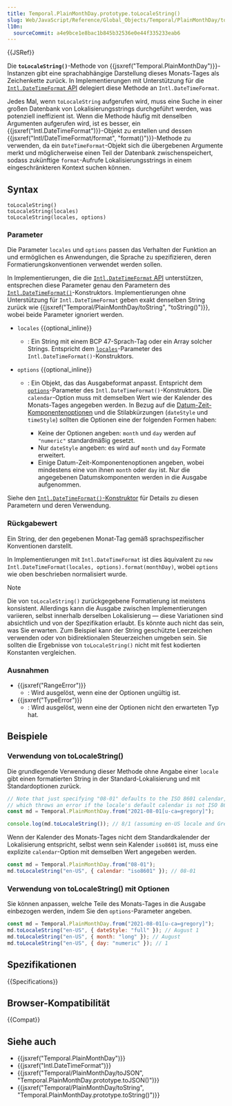 ```yaml
---
title: Temporal.PlainMonthDay.prototype.toLocaleString()
slug: Web/JavaScript/Reference/Global_Objects/Temporal/PlainMonthDay/toLocaleString
l10n:
  sourceCommit: a4e9bce1e8bac1b845b32536e0e44f335233eab6
---
```


{{JSRef}}

Die **`toLocaleString()`**-Methode von {{jsxref("Temporal.PlainMonthDay")}}-Instanzen gibt eine sprachabhängige Darstellung dieses Monats-Tages als Zeichenkette zurück. In Implementierungen mit Unterstützung für die [`Intl.DateTimeFormat` API](/de/docs/Web/JavaScript/Reference/Global_Objects/Intl/DateTimeFormat) delegiert diese Methode an `Intl.DateTimeFormat`.

Jedes Mal, wenn `toLocaleString` aufgerufen wird, muss eine Suche in einer großen Datenbank von Lokalisierungsstrings durchgeführt werden, was potenziell ineffizient ist. Wenn die Methode häufig mit denselben Argumenten aufgerufen wird, ist es besser, ein {{jsxref("Intl.DateTimeFormat")}}-Objekt zu erstellen und dessen {{jsxref("Intl/DateTimeFormat/format", "format()")}}-Methode zu verwenden, da ein `DateTimeFormat`-Objekt sich die übergebenen Argumente merkt und möglicherweise einen Teil der Datenbank zwischenspeichert, sodass zukünftige `format`-Aufrufe Lokalisierungsstrings in einem eingeschränkteren Kontext suchen können.

## Syntax

```js-nolint
toLocaleString()
toLocaleString(locales)
toLocaleString(locales, options)
```

### Parameter

Die Parameter `locales` und `options` passen das Verhalten der Funktion an und ermöglichen es Anwendungen, die Sprache zu spezifizieren, deren Formatierungskonventionen verwendet werden sollen.

In Implementierungen, die die [`Intl.DateTimeFormat` API](/de/docs/Web/JavaScript/Reference/Global_Objects/Intl/DateTimeFormat) unterstützen, entsprechen diese Parameter genau den Parametern des [`Intl.DateTimeFormat()`](/de/docs/Web/JavaScript/Reference/Global_Objects/Intl/DateTimeFormat/DateTimeFormat)-Konstruktors. Implementierungen ohne Unterstützung für `Intl.DateTimeFormat` geben exakt denselben String zurück wie {{jsxref("Temporal/PlainMonthDay/toString", "toString()")}}, wobei beide Parameter ignoriert werden.

- `locales` {{optional_inline}}
  - : Ein String mit einem BCP 47-Sprach-Tag oder ein Array solcher Strings. Entspricht dem [`locales`](/de/docs/Web/JavaScript/Reference/Global_Objects/Intl/DateTimeFormat/DateTimeFormat#locales)-Parameter des `Intl.DateTimeFormat()`-Konstruktors.
- `options` {{optional_inline}}

  - : Ein Objekt, das das Ausgabeformat anpasst. Entspricht dem [`options`](/de/docs/Web/JavaScript/Reference/Global_Objects/Intl/DateTimeFormat/DateTimeFormat#options)-Parameter des `Intl.DateTimeFormat()`-Konstruktors. Die `calendar`-Option muss mit demselben Wert wie der Kalender des Monats-Tages angegeben werden. In Bezug auf die [Datum-Zeit-Komponentenoptionen](/de/docs/Web/JavaScript/Reference/Global_Objects/Intl/DateTimeFormat/DateTimeFormat#date-time_component_options) und die Stilabkürzungen (`dateStyle` und `timeStyle`) sollten die Optionen eine der folgenden Formen haben:

    - Keine der Optionen angeben: `month` und `day` werden auf `"numeric"` standardmäßig gesetzt.
    - Nur `dateStyle` angeben: es wird auf `month` und `day` Formate erweitert.
    - Einige Datum-Zeit-Komponentenoptionen angeben, wobei mindestens eine von ihnen `month` oder `day` ist. Nur die angegebenen Datumskomponenten werden in die Ausgabe aufgenommen.

Siehe den [`Intl.DateTimeFormat()`-Konstruktor](/de/docs/Web/JavaScript/Reference/Global_Objects/Intl/DateTimeFormat/DateTimeFormat) für Details zu diesen Parametern und deren Verwendung.

### Rückgabewert

Ein String, der den gegebenen Monat-Tag gemäß sprachspezifischer Konventionen darstellt.

In Implementierungen mit `Intl.DateTimeFormat` ist dies äquivalent zu `new Intl.DateTimeFormat(locales, options).format(monthDay)`, wobei `options` wie oben beschrieben normalisiert wurde.

> [!NOTE]
> Die von `toLocaleString()` zurückgegebene Formatierung ist meistens konsistent. Allerdings kann die Ausgabe zwischen Implementierungen variieren, selbst innerhalb derselben Lokalisierung — diese Variationen sind absichtlich und von der Spezifikation erlaubt. Es könnte auch nicht das sein, was Sie erwarten. Zum Beispiel kann der String geschützte Leerzeichen verwenden oder von bidirektionalen Steuerzeichen umgeben sein. Sie sollten die Ergebnisse von `toLocaleString()` nicht mit fest kodierten Konstanten vergleichen.

### Ausnahmen

- {{jsxref("RangeError")}}
  - : Wird ausgelöst, wenn eine der Optionen ungültig ist.
- {{jsxref("TypeError")}}
  - : Wird ausgelöst, wenn eine der Optionen nicht den erwarteten Typ hat.

## Beispiele

### Verwendung von toLocaleString()

Die grundlegende Verwendung dieser Methode ohne Angabe einer `locale` gibt einen formatierten String in der Standard-Lokalisierung und mit Standardoptionen zurück.

```js
// Note that just specifying "08-01" defaults to the ISO 8601 calendar,
// which throws an error if the locale's default calendar is not ISO 8601.
const md = Temporal.PlainMonthDay.from("2021-08-01[u-ca=gregory]");

console.log(md.toLocaleString()); // 8/1 (assuming en-US locale and Gregorian calendar)
```

Wenn der Kalender des Monats-Tages nicht dem Standardkalender der Lokalisierung entspricht, selbst wenn sein Kalender `iso8601` ist, muss eine explizite `calendar`-Option mit demselben Wert angegeben werden.

```js
const md = Temporal.PlainMonthDay.from("08-01");
md.toLocaleString("en-US", { calendar: "iso8601" }); // 08-01
```

### Verwendung von toLocaleString() mit Optionen

Sie können anpassen, welche Teile des Monats-Tages in die Ausgabe einbezogen werden, indem Sie den `options`-Parameter angeben.

```js
const md = Temporal.PlainMonthDay.from("2021-08-01[u-ca=gregory]");
md.toLocaleString("en-US", { dateStyle: "full" }); // August 1
md.toLocaleString("en-US", { month: "long" }); // August
md.toLocaleString("en-US", { day: "numeric" }); // 1
```

## Spezifikationen

{{Specifications}}

## Browser-Kompatibilität

{{Compat}}

## Siehe auch

- {{jsxref("Temporal.PlainMonthDay")}}
- {{jsxref("Intl.DateTimeFormat")}}
- {{jsxref("Temporal/PlainMonthDay/toJSON", "Temporal.PlainMonthDay.prototype.toJSON()")}}
- {{jsxref("Temporal/PlainMonthDay/toString", "Temporal.PlainMonthDay.prototype.toString()")}}
